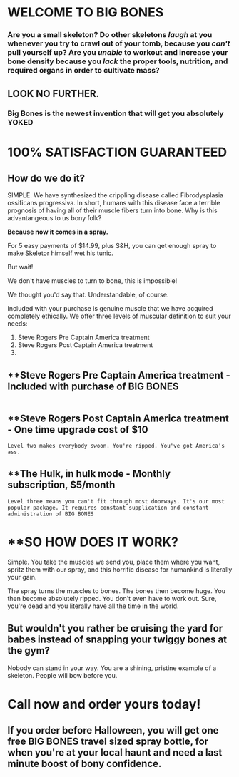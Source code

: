# WELCOME TO BIG BONES

### Are you a small skeleton? Do other skeletons _laugh_ at you whenever you try to crawl out of your tomb, because you _can't_ pull yourself up? Are you _unable_ to workout and increase your bone density because you _lack_ the proper tools, nutrition, and required organs in order to cultivate mass?

## LOOK NO FURTHER.

### Big Bones is the newest invention that will get you absolutely **YOKED**

# **100% SATISFACTION GUARANTEED**

## How do we do it?

SIMPLE. We have synthesized the crippling disease called Fibrodysplasia ossificans progressiva. In short, humans with this disease face a terrible prognosis of having all of their muscle fibers turn into bone. Why is this advantangeous to us bony folk?

**Because now it comes in a spray.**

For 5 easy payments of $14.99, plus S&H, you can get enough spray to make Skeletor himself wet his tunic.

But wait!

We don't have muscles to turn to bone, this is impossible!

We thought you'd say that. Understandable, of course.

Included with your purchase is genuine muscle that we have acquired completely ethically. We offer three levels of muscular definition to suit your needs:

1. Steve Rogers Pre Captain America treatment
2. Steve Rogers Post Captain America treatment
3. 

## **Steve Rogers Pre Captain America treatment - Included with purchase of BIG BONES

```Level one comes with the svelte approach. More than your average skeleton, but not much. 
```

## **Steve Rogers Post Captain America treatment - One time upgrade cost of $10

```Level two makes everybody swoon. You're ripped. You've got America's ass.```

## **The Hulk, in hulk mode - Monthly subscription, $5/month

```Level three means you can't fit through most doorways. It's our most popular package. It requires constant supplication and constant administration of BIG BONES ```


# **SO HOW DOES IT WORK?

Simple. You take the muscles we send you, place them where you want, spritz them with our spray, and this horrific disease for humankind is literally your gain.

The spray turns the muscles to bones.
The bones then become huge.
You then become absolutely ripped. 
You don't even have to work out. Sure, you're dead and you literally have all the time in the world.

## But wouldn't you rather be cruising the yard for babes instead of snapping your twiggy bones at the gym?

Nobody can stand in your way. You are a shining, pristine example of a skeleton. People will bow before you.

# Call now and order yours today!

## If you order before Halloween, you will get one free BIG BONES travel sized spray bottle, for when you're at your local haunt and need a last minute boost of bony confidence. 
